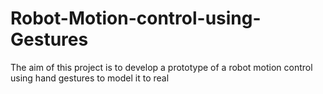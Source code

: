 # Robot-Motion-control-using-Gestures
The aim of this project is to develop a prototype of a robot motion control using hand gestures to model it to real 
